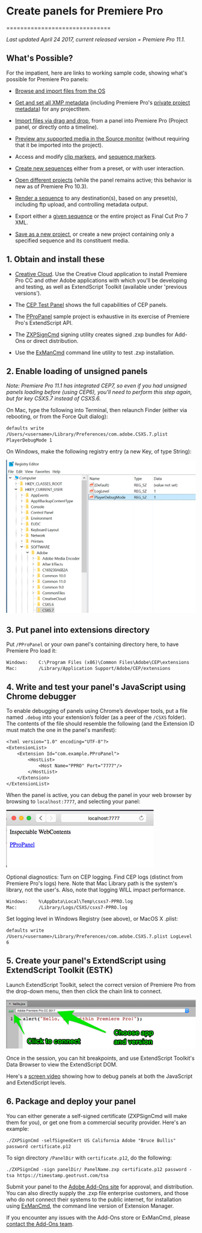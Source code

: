# Create panels for Premiere Pro
==============================

*Last updated April 24 2017, current released version = Premiere Pro 11.1.*

## What's Possible?

For the impatient, here are links to working sample code, showing what's
possible for Premiere Pro panels:

-   [Browse and import files from the
    OS](https://github.com/Adobe-CEP/Samples/blob/master/PProPanel/jsx/Premiere.jsx#L215)

-   [Get and set all XMP
    metadata](https://github.com/Adobe-CEP/Samples/blob/master/PProPanel/jsx/Premiere.jsx#L508)
    (including Premiere Pro's [private project
    metadata](https://github.com/Adobe-CEP/Samples/blob/master/PProPanel/jsx/Premiere.jsx#L659))
    for any projectItem.

-   [Import files via drag and
    drop](https://github.com/Adobe-CEP/Samples/blob/master/PProPanel/ext.js#L47),
    from a panel into Premiere Pro (Project panel, or directly onto a timeline).

-   [Preview any supported media in the Source
    monitor](https://github.com/Adobe-CEP/Samples/blob/master/PProPanel/jsx/Premiere.jsx#L190)
    (without requiring that it be imported into the project).

-   Access and modify [clip
    markers](https://github.com/Adobe-CEP/Samples/blob/master/PProPanel/jsx/Premiere.jsx#L629),
    and [sequence
    markers](https://github.com/Adobe-CEP/Samples/blob/master/PProPanel/jsx/Premiere.jsx#L121).

-   [Create new
    sequences](https://github.com/Adobe-CEP/Samples/blob/master/PProPanel/jsx/Premiere.jsx#L349)
    either from a preset, or with user interaction.

-   [Open different
    projects](https://github.com/Adobe-CEP/Samples/blob/master/PProPanel/jsx/Premiere.jsx#L288)
    (while the panel remains active; this behavior is new as of Premiere Pro
    10.3).

-   [Render a
    sequence](https://github.com/Adobe-CEP/Samples/blob/master/PProPanel/jsx/Premiere.jsx#L412)
    to any destination(s), based on any preset(s), including ftp upload, and
    controlling metadata output.

-   Export either a [given
    sequence](https://github.com/Adobe-CEP/Samples/blob/master/PProPanel/jsx/Premiere.jsx#L164)
    or the entire project as Final Cut Pro 7 XML.

-   [Save as a new
    project](https://github.com/Adobe-CEP/Samples/blob/master/PProPanel/jsx/Premiere.jsx#L487),
    or create a new project containing only a specified sequence and its
    constituent media.

## 1. Obtain and install these

-   [Creative Cloud](http://creative.adobe.com). Use the Creative Cloud
    application to install Premiere Pro CC and other Adobe applications with
    which you'll be developing and testing, as well as ExtendScript Toolkit
    (available under 'previous versions').

-   The [CEP Test
    Panel](https://github.com/Adobe-CEP/Samples/tree/master/CEP_HTML_Test_Extension)
    shows the full capabilities of CEP panels.

-   The [PProPanel](https://github.com/Adobe-CEP/Samples/tree/master/PProPanel)
    sample project is exhaustive in its exercise of Premiere Pro's ExtendScript
    API.

-   The
    [ZXPSignCmd](https://github.com/Adobe-CEP/CEP-Resources/tree/master/ZXPSignCMD/4.0.7)
    signing utility creates signed .zxp bundles for Add-Ons or direct
    distribution.

-   Use the [ExManCmd](https://www.adobeexchange.com/resources/28) command line
    utility to test .zxp installation.

## 2. Enable loading of unsigned panels

*Note: Premiere Pro 11.1 has integrated CEP7, so even if you had unsigned panels
loading before (using CEP6), you'll need to perform this step again, but for key CSXS.7 instead of CSXS.6.*

On Mac, type the following into Terminal, then relaunch Finder (either via
rebooting, or from the Force Quit dialog):

```
defaults write /Users/<username>/Library/Preferences/com.adobe.CSXS.7.plist PlayerDebugMode 1
```

On Windows, make the following registry entry (a new Key, of type String):

![](payloads/csxs7.png)

## 3. Put panel into extensions directory

Put `/PProPanel` or your own panel's containing directory here, to have Premiere
Pro load it:

```
Windows: 	C:\Program Files (x86)\Common Files\Adobe\CEP\extensions
Mac: 		/Library/Application Support/Adobe/CEP/extensions
```

## 4. Write and test your panel's JavaScript using Chrome debugger

To enable debugging of panels using Chrome’s developer tools, put a file named
`.debug` into your extension’s folder (as a peer of the `/CSXS` folder). The
contents of the file should resemble the following (and the Extension ID must
match the one in the panel's manifest):

~~~~~~~~~~~~~~~~~~~~~~~~~~~~~~~~~~~~~~~~~~~~~~~~~~~~~~~~~~~~~~~~~~~~~~~~~~~~~~~~
<?xml version="1.0" encoding="UTF-8"?>
<ExtensionList>
    <Extension Id="com.example.PProPanel">
        <HostList>
            <Host Name="PPRO" Port="7777"/>
        </HostList>
    </Extension>
</ExtensionList>
~~~~~~~~~~~~~~~~~~~~~~~~~~~~~~~~~~~~~~~~~~~~~~~~~~~~~~~~~~~~~~~~~~~~~~~~~~~~~~~~

When the panel is active, you can debug the panel in your web browser by
browsing to `localhost:7777`, and selecting your panel:

![](payloads/localhost.png)

Optional diagnostics: Turn on CEP logging. Find CEP logs (distinct from Premiere
Pro's logs) here. Note that Mac Library path is the system's library, not the
user's. Also, note that logging WILL impact performance.

```
Windows: 	%\AppData\Local\Temp\csxs7-PPRO.log
Mac: 		/Library/Logs/CSXS/csxs7-PPRO.log
```

Set logging level in Windows Registry (see above), or MacOS X .plist:
 
```
defaults write /Users/<username>/Library/Preferences/com.adobe.CSXS.7.plist LogLevel 6
```

## 5. Create your panel's ExtendScript using ExtendScript Toolkit (ESTK)

Launch ExtendScript Toolkit, select the correct version of Premiere Pro from the
drop-down menu, then then click the chain link to connect.

![](payloads/estk.png)

Once in the session, you can hit breakpoints, and use ExtendScript Toolkit's
Data Browser to view the ExtendScript DOM.

Here's a [screen video](https://www.dropbox.com/s/lwo8jg0klxkq91s/walkthru.mp4)
showing how to debug panels at both the JavaScript and ExtendScript levels.

## 6. Package and deploy your panel

You can either generate a self-signed certificate (ZXPSignCmd will make them for
you), or get one from a commercial security provider. Here's an example:

~~~~~~~~~~~~~~~~~~~~~~~~~~~~~~~~~~~~~~~~~~~~~~~~~~~~~~~~~~~~~~~~~~~~~~~~~~~~~~~~
./ZXPSignCmd -selfSignedCert US California Adobe "Bruce Bullis" password certificate.p12
~~~~~~~~~~~~~~~~~~~~~~~~~~~~~~~~~~~~~~~~~~~~~~~~~~~~~~~~~~~~~~~~~~~~~~~~~~~~~~~~

To sign directory `/PanelDir` with `certificate.p12`, do the following:

~~~~~~~~~~~~~~~~~~~~~~~~~~~~~~~~~~~~~~~~~~~~~~~~~~~~~~~~~~~~~~~~~~~~~~~~~~~~~~~~
./ZXPSignCmd -sign panelDir/ PanelName.zxp certificate.p12 password -tsa https://timestamp.geotrust.com/tsa
~~~~~~~~~~~~~~~~~~~~~~~~~~~~~~~~~~~~~~~~~~~~~~~~~~~~~~~~~~~~~~~~~~~~~~~~~~~~~~~~

Submit your panel to the [Adobe Add-Ons
site](https://www.adobeexchange.com/producer) for approval, and distribution.
You can also directly supply the .zxp file enterprise customers, and those who
do not connect their systems to the public internet, for installation using
[ExManCmd](https://www.adobeexchange.com/resources/28), the command line version
of Extension Manager.

If you encounter any issues with the Add-Ons store or ExManCmd, please [contact
the Add-Ons team](mailto:jferman@adobe.com).
